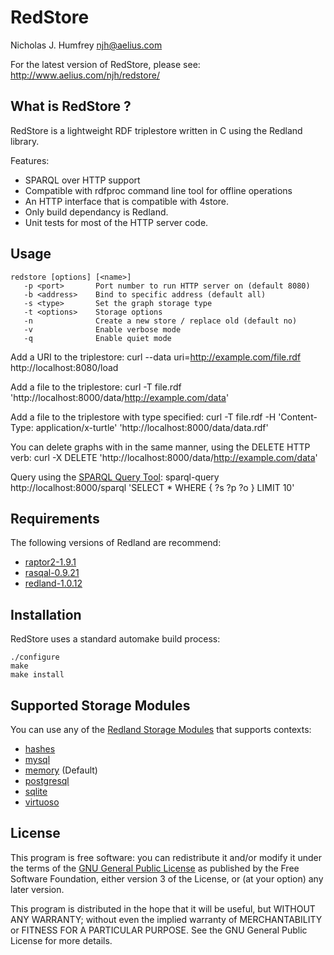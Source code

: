 RedStore
========
Nicholas J. Humfrey <njh@aelius.com>

For the latest version of RedStore, please see:
<http://www.aelius.com/njh/redstore/>


What is RedStore ?
------------------
RedStore is a lightweight RDF triplestore written in C using the Redland library.

Features:

* SPARQL over HTTP support
* Compatible with rdfproc command line tool for offline operations
* An HTTP interface that is compatible with 4store.
* Only build dependancy is Redland.
* Unit tests for most of the HTTP server code.


Usage
-----
    redstore [options] [<name>]
       -p <port>       Port number to run HTTP server on (default 8080)
       -b <address>    Bind to specific address (default all)
       -s <type>       Set the graph storage type
       -t <options>    Storage options
       -n              Create a new store / replace old (default no)
       -v              Enable verbose mode
       -q              Enable quiet mode
  

Add a URI to the triplestore:
    curl --data uri=http://example.com/file.rdf http://localhost:8080/load

Add a file to the triplestore:
    curl -T file.rdf 'http://localhost:8000/data/http://example.com/data'

Add a file to the triplestore with type specified:
    curl -T file.rdf -H 'Content-Type: application/x-turtle' 'http://localhost:8000/data/data.rdf'
 
You can delete graphs with in the same manner, using the DELETE HTTP verb:
    curl -X DELETE 'http://localhost:8000/data/http://example.com/data'

Query using the [SPARQL Query Tool]:
    sparql-query http://localhost:8000/sparql 'SELECT * WHERE { ?s ?p ?o } LIMIT 10'


Requirements
------------

The following versions of Redland are recommend:

- [raptor2-1.9.1]
- [rasqal-0.9.21]
- [redland-1.0.12]


Installation
------------
RedStore uses a standard automake build process:

    ./configure
    make
    make install


Supported Storage Modules
-------------------------

You can use any of the [Redland Storage Modules] that supports contexts:

- [hashes]
- [mysql]
- [memory] (Default)
- [postgresql]
- [sqlite]
- [virtuoso]


License
-------

This program is free software: you can redistribute it and/or modify
it under the terms of the [GNU General Public License] as published by
the Free Software Foundation, either version 3 of the License, or
(at your option) any later version.

This program is distributed in the hope that it will be useful,
but WITHOUT ANY WARRANTY; without even the implied warranty of
MERCHANTABILITY or FITNESS FOR A PARTICULAR PURPOSE.  See the
GNU General Public License for more details.



[Redland Storage Modules]:     http://librdf.org/docs/api/redland-storage-modules.html
[SPARQL Query Tool]:           http://github.com/tialaramex/sparql-query
[GNU General Public License]:  http://www.gnu.org/licenses/gpl.html

[raptor2-1.9.1]:               http://download.librdf.org/source/raptor2-1.9.1.tar.gz
[rasqal-0.9.21]:               http://download.librdf.org/source/rasqal-0.9.21.tar.gz
[redland-1.0.12]:              http://download.librdf.org/source/redland-1.0.12.tar.gz

[hashes]:                      http://librdf.org/docs/api/redland-storage-module-hashes.html
[mysql]:                       http://librdf.org/docs/api/redland-storage-module-mysql.html
[memory]:                      http://librdf.org/docs/api/redland-storage-module-memory.html
[postgresql]:                  http://librdf.org/docs/api/redland-storage-module-postgresql.html
[sqlite]:                      http://librdf.org/docs/api/redland-storage-module-sqlite.html
[virtuoso]:                    http://librdf.org/docs/api/redland-storage-module-virtuoso.html
